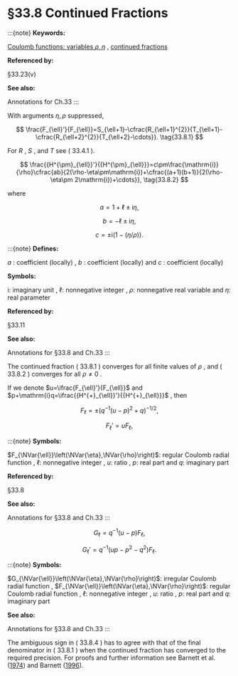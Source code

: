 # §33.8 Continued Fractions

:::{note}
**Keywords:**

[Coulomb functions: variables $\rho,\eta$](http://dlmf.nist.gov/search/search?q=Coulomb%20functions%3A%20variables%20%CF%81%2C%CE%B7) , [continued fractions](http://dlmf.nist.gov/search/search?q=continued%20fractions)

**Referenced by:**

§33.23(v)

**See also:**

Annotations for Ch.33
:::

With arguments $\eta,\rho$ suppressed,


<a id="E1"></a>
$$
\frac{F_{\ell}'}{F_{\ell}}=S_{\ell+1}-\cfrac{R_{\ell+1}^{2}}{T_{\ell+1}-\cfrac{R_{\ell+2}^{2}}{T_{\ell+2}-\cdots}}. \tag{33.8.1}
$$

For $R$ , $S$ , and $T$ see ( 33.4.1 ).


<a id="E2"></a>
$$
\frac{{H^{\pm}_{\ell}}'}{{H^{\pm}_{\ell}}}=c\pm\frac{\mathrm{i}}{\rho}\cfrac{ab}{2(\rho-\eta\pm\mathrm{i})+\cfrac{(a+1)(b+1)}{2(\rho-\eta\pm 2\mathrm{i})+\cdots}}, \tag{33.8.2}
$$

where

<a id="E3"></a>

<a id="Ex1"></a>
$$
\displaystyle a \displaystyle=1+\ell\pm\mathrm{i}\eta, \tag{33.8.3}
$$

<a id="Ex2"></a>
$$
\displaystyle b \displaystyle=-\ell\pm\mathrm{i}\eta,
$$

<a id="Ex3"></a>
$$
\displaystyle c \displaystyle=\pm\mathrm{i}(1-(\eta/\rho)).
$$

:::{note}
**Defines:**

$a$ : coefficient (locally) , $b$ : coefficient (locally) and $c$ : coefficient (locally)

**Symbols:**

$\mathrm{i}$: imaginary unit , $\ell$: nonnegative integer , $\rho$: nonnegative real variable and $\eta$: real parameter

**Referenced by:**

§33.11

**See also:**

Annotations for §33.8 and Ch.33
:::

The continued fraction ( 33.8.1 ) converges for all finite values of $\rho$ , and ( 33.8.2 ) converges for all $\rho\neq 0$ .

If we denote $u=\ifrac{F_{\ell}'}{F_{\ell}}$ and $p+\mathrm{i}q=\ifrac{{H^{+}_{\ell}}'}{{H^{+}_{\ell}}}$ , then

<a id="E4"></a>

<a id="Ex4"></a>
$$
\displaystyle F_{\ell} \displaystyle=\pm(q^{-1}(u-p)^{2}+q)^{-1/2}, \tag{33.8.4}
$$

<a id="Ex5"></a>
$$
\displaystyle F_{\ell}' \displaystyle=uF_{\ell},
$$

:::{note}
**Symbols:**

$F_{\NVar{\ell}}\left(\NVar{\eta},\NVar{\rho}\right)$: regular Coulomb radial function , $\ell$: nonnegative integer , $u$: ratio , $p$: real part and $q$: imaginary part

**Referenced by:**

§33.8

**See also:**

Annotations for §33.8 and Ch.33
:::

<a id="E5"></a>

<a id="Ex6"></a>
$$
\displaystyle G_{\ell} \displaystyle=q^{-1}(u-p)F_{\ell}, \tag{33.8.5}
$$

<a id="Ex7"></a>
$$
\displaystyle G_{\ell}' \displaystyle=q^{-1}(up-p^{2}-q^{2})F_{\ell}.
$$

:::{note}
**Symbols:**

$G_{\NVar{\ell}}\left(\NVar{\eta},\NVar{\rho}\right)$: irregular Coulomb radial function , $F_{\NVar{\ell}}\left(\NVar{\eta},\NVar{\rho}\right)$: regular Coulomb radial function , $\ell$: nonnegative integer , $u$: ratio , $p$: real part and $q$: imaginary part

**See also:**

Annotations for §33.8 and Ch.33
:::

The ambiguous sign in ( 33.8.4 ) has to agree with that of the final denominator in ( 33.8.1 ) when the continued fraction has converged to the required precision. For proofs and further information see Barnett et al. ([1974](./bib/B.html#bib201 "Coulomb wave functions for all real η and ρ")) and Barnett ([1996](./bib/B.html#bib200 "The Calculation of Spherical Bessel Functions and Coulomb Functions")).
